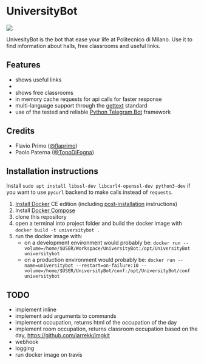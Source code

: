# UniversityBot
<a href='https://travis-ci.org/flaprimo/UniversityBot'><img src='https://secure.travis-ci.org/flaprimo/UniversityBot.png?branch=master'></a>

UnivesityBot is the bot that ease your life at Politecnico di Milano.
Use it to find information about halls, free classrooms and useful links.

## Features
* shows useful links
*
* shows free classrooms
* in memory cache requests for api calls for faster response
* multi-language support through the [gettext](https://www.gnu.org/software/gettext/) standard
* use of the tested and reliable [Python Telegram Bot](https://github.com/python-telegram-bot/python-telegram-bot) framework

## Credits
* Flavio Primo ([@flaprimo](https://github.com/flaprimo/))
* Paolo Paterna ([@TopoDiFogna](https://github.com/TopoDiFogna))

## Installation instructions
Install `sudo apt install libssl-dev libcurl4-openssl-dev python3-dev` if you want to use `pycurl` backend to make calls instead of `requests`.

1. [Install Docker](https://docs.docker.com/engine/installation/) CE edition (including [post-installation](https://docs.docker.com/engine/installation/linux/linux-postinstall/) instructions)
2. Install [Docker Compose](https://docs.docker.com/compose/install/#install-compose)
3. clone this repository
4. open a terminal into project folder and build the docker image with `docker build -t universitybot .`
5. run the docker image with:
    * on a development environment would probably be:
    `docker run --volume=/home/$USER/Workspace/UniversityBot:/opt/UniversityBot universitybot`
    * on a production environment would probably be:
    `docker run --name=universitybot --restart=on-failure:10 --volume=/home/$USER/UniversityBot/conf:/opt/UniversityBot/conf universitybot`
    
## TODO
* implement inline
* implement add arguments to commands
* implement occupation, returns html of the occupation of the day
* implement room occupation, returns classroom occupation based on the day, https://github.com/jarrekk/imgkit
* webhook
* logging
* run docker image on travis